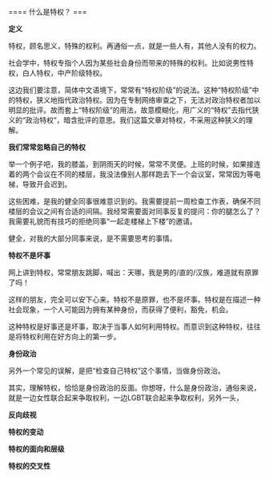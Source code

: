 ==== 什么是特权？ ===

**定义**

特权，顾名思义，特殊的权利。再通俗一点，就是一些人有，其他人没有的权力。

社会学中，特权专指个人因为某些社会身份而带来的特殊的权利。比如说男性特权，白人特权，中产阶级特权。

这边我们要注意，简体中文语境下，常常有“特权阶级”的说法。这种“特权阶级”中的特权，狭义地指代政治特权。因为在专制网络审查之下，无法对政治特权者加以明显的批评。故而套上“特权阶级”的用法，故意模糊化，用广义的“特权”去指代狭义的“政治特权”，暗含批评的意思。我们这篇文章对特权，不采用这种狭义的理解。

**我们常常****忽略****自己的特权**

举一个例子吧，我的膝盖，到阴雨天的时候，常常不灵便。上班的时候，如果接连着的两个会议在不同的楼层，我没法像别人那样跑去下一个会议室，常常因为等电梯，导致开会迟到。

这些困难，是我的健全同事很难意识到的。我需要提前一周检查工作表，确保不同楼层的会议之间有合适的间隔。我经常需要面对同事反复的提问：你的腿怎么了？我需要礼貌而有技巧的拒绝同事“一起走楼梯上下楼”的邀请。

健全，对我的大部分同事来说，是不需要思考的事情。

**特权不是坏事**

网上讲到特权，常常朋友跳脚，喊出：天哪，我是男的/直的/汉族，难道就有原罪了吗！

这样的朋友，完全可以安下心来。特权不是原罪，也不是坏事。特权是在描述一种社会现象，一个人可能因为拥有某种身份，而获得了便利，豁免，机会。

这种特权是好事还是坏事，取决于当事人如何利用特权。而意识到这种特权，往往是将特权利用在好方向上的第一步。

**身份政治**

另外一个常见的误解，是把“检查自己特权”这个事情，当做身份政治。

其实，理解特权，恰恰是身份政治的反面。你想呀，什么是身份政治，通俗来说，就是一边女性联合起来争取权利，一边LGBT联合起来争取权利，另外一头，

**反向歧视**

**特权的变动**

**特权的面向和层级**

**特权的交叉性**